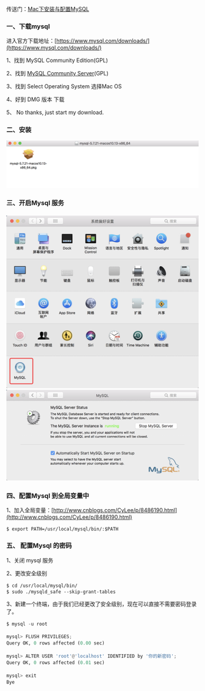 传送门：[Mac下安装与配置MySQL](https://www.jianshu.com/p/a8e4068a7a8)

### 一、下载mysql

进入官方下载地址：[https://www.mysql.com/downloads/](https://www.mysql.com/downloads/)

1、找到 MySQL Community Edition\(GPL\)

2、找到 [MySQL Community Server](https://dev.mysql.com/downloads/mysql/)\(GPL\)

3、找到 Select Operating System  选择Mac OS

4、好到 DMG 版本 下载

5、 No thanks, just start my download.

### 二、安装

![](/assets/9import.png)

### 三、开启Mysql 服务

### ![](/assets/11import.png)![](/assets/10import.png)

### 四、配置Mysql 到全局变量中

1、加入全局变量：[http://www.cnblogs.com/CyLee/p/8486190.html](http://www.cnblogs.com/CyLee/p/8486190.html)

```
$ export PATH=/usr/local/mysql/bin/:$PATH
```

### 五、 配置Mysql 的密码

1、关闭 mysql 服务

2、更改安全级别

```
$ cd /usr/local/mysql/bin/
$ sudo ./mysqld_safe --skip-grant-tables
```

3、新建一个终端，由于我们已经更改了安全级别，现在可以直接不需要密码登录了。

```py
$ mysql -u root

mysql> FLUSH PRIVILEGES;
Query OK, 0 rows affected (0.00 sec)

mysql> ALTER USER 'root'@'localhost' IDENTIFIED by '你的新密码';
Query OK, 0 rows affected (0.01 sec)

mysql> exit
Bye
```



